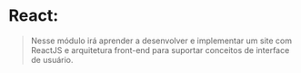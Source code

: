 # React: 

> Nesse módulo irá aprender a desenvolver e implementar um site com ReactJS e arquitetura front-end para suportar conceitos de interface de usuário.